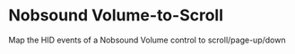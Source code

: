 #  Nobsound Volume-to-Scroll

Map the HID events of a Nobsound Volume control to scroll/page-up/down

